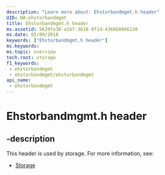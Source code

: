```yaml
---
description: "Learn more about: Ehstorbandmgmt.h header"
UID: NA:ehstorbandmgmt
title: Ehstorbandmgmt.h header
ms.assetid: 5620fe38-a1b7-3b18-8f1d-4366b8866138
ms.date: 05/09/2018
keywords: ["Ehstorbandmgmt.h header"]
ms.keywords: 
ms.topic: overview
tech.root: storage
f1_keywords:
 - ehstorbandmgmt
 - ehstorbandmgmt/ehstorbandmgmt
api_name:
 - ehstorbandmgmt
---
```


# Ehstorbandmgmt.h header


## -description

This header is used by storage. For more information, see:

- [Storage](../_storage/index.md)

